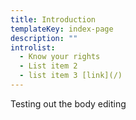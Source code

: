 ```yaml
---
title: Introduction
templateKey: index-page
description: ""
introlist:
  - Know your rights
  - List item 2
  - list item 3 [link](/)
---
```


Testing out the body editing
